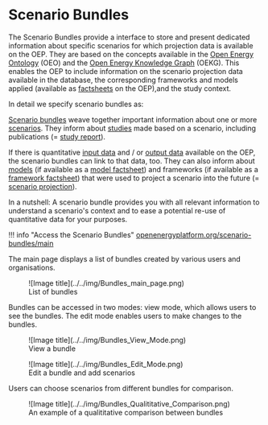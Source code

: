 # Scenario Bundles

The Scenario Bundles provide a interface to store and present dedicated information about specific scenarios for which projection data is available on the OEP.
They are based on the concepts available in the [Open Energy Ontology](../knowledge-representation/oeo.md) (OEO)
and the [Open Energy Knowledge Graph](../knowledge-representation/oekg.md) (OEKG).
This enables the OEP to include information on the scenario projection
data available in the database, the corresponding frameworks and models applied (available as [factsheets](factsheets.md) on the OEP),and the study context.

In detail we specify scenario bundles as:

[Scenario bundles](http://openenergyplatform.org/ontology/oeo/OEO_00020227) weave together important information about one or more [scenarios](http://openenergyplatform.org/ontology/oeo/OEO_00000364). They inform about [studies](http://openenergyplatform.org/ontology/oeo/OEO_00020011) made based on a scenario, including publications (= [study report](http://openenergyplatform.org/ontology/oeo/OEO_00020012)).

If there is quantitative [input data](http://openenergyplatform.org/ontology/oeo/OEO_00030029) and / or [output data](http://openenergy-platform.org/ontology/oeo/OEO_00020013) available on the OEP, the scenario bundles can link to that data, too. They can also inform about [models](http://openenergyplatform.org/ontology/oeo/OEO_00020353) (if available as a [model factsheet](https://openenergyplatform.org/factsheets/models/)) and frameworks (if available as a [framework factsheet](https://openenergyplatform.org/factsheets/frameworks/)) that were used to project a scenario into the future (= [scenario projection](http://openenergyplatform.org/ontology/oeo/OEO_00010262)).

In a nutshell: A scenario bundle provides you with all relevant information to understand a scenario's context and to ease a potential re-use of quantitative data for your purposes.

!!! info "Access the Scenario Bundles"
    [openenergyplatform.org/scenario-bundles/main](https://openenergy-platform.org/scenario-bundles/main)

The main page displays a list of bundles created by various users and organisations.
<figure markdown>
  ![Image title](../../img/Bundles_main_page.png)
  <figcaption>List of bundles</figcaption>
</figure>

Bundles can be accessed in two modes: view mode, which allows users to see the bundles. The edit mode enables users to make changes to the bundles.

<figure markdown>
  ![Image title](../../img/Bundles_View_Mode.png)
  <figcaption>View a bundle</figcaption>
</figure>

<figure markdown>
  ![Image title](../../img/Bundles_Edit_Mode.png)
  <figcaption>Edit a bundle and add scenarios</figcaption>
</figure>

Users can choose scenarios from different bundles for comparison.
<figure markdown>
  ![Image title](../../img/Bundles_Qualititative_Comparison.png)
  <figcaption>An example of a qualititative comparison between bundles</figcaption>
</figure>
